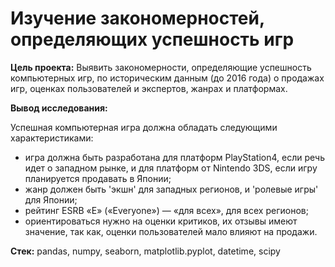 # Изучение закономерностей, определяющих успешность игр

<b>Цель проекта:</b>
Выявить закономерности, определяющие успешность компьютерных игр, по историческим данным (до 2016 года) о продажах игр, оценках пользователей и экспертов, жанрах и платформах.

<b>Вывод исследования:</b>

Успешная компьютерная игра должна обладать следующими характеристиками:
- игра должна быть разработана для платформ PlayStation4, если речь идет о западном рынке, и для платформ от Nintendo 3DS, если игру планируется продавать в Японии;
- жанр должен быть 'экшн' для западных регионов, и 'ролевые игры' для Японии;
- рейтинг ESRB «E» («Everyone») — «для всех», для всех регионов;
- ориентироваться нужно на оценки критиков, их отзывы имеют значение, так как, оценки пользователей мало влияют на продажи.

<b>Стек:</b>
pandas, numpy, seaborn, matplotlib.pyplot, datetime, scipy
